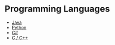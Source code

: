 # Programming Languages

- [Java](Java.md)
- [Python](python.md)
- [C#](c-sharp.md)
- [C / C++](c-c-plus-plus.md)